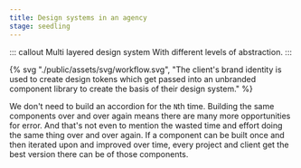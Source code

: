 ```yaml
---
title: Design systems in an agency
stage: seedling
---
```


::: callout Multi layered design system
With different levels of abstraction.
:::

{% svg "./public/assets/svg/workflow.svg", "The client's brand identity is used to create design tokens which get passed into an unbranded component library to create the basis of their design system." %}

We don't need to build an accordion for the `N`th time. Building the same components over and over again means there are many more opportunities for error. And that's not even to mention the wasted time and effort doing the same thing over and over again. If a component can be built once and then iterated upon and improved over time, every project and client get the best version there can be of those components.
